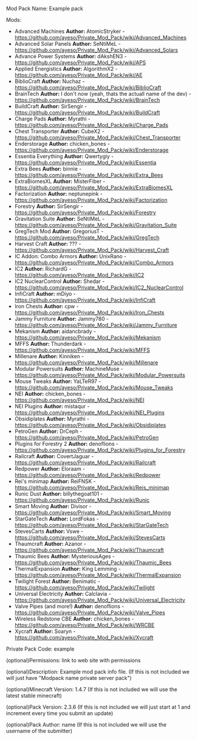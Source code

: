 Mod Pack Name:
Example pack

Mods:
* Advanced Machines __Author:__ AtomicStryker - https://github.com/ayeso/Private_Mod_Pack/wiki/Advanced_Machines
* Advanced Solar Panels __Author:__ SeNtiMeL  - https://github.com/ayeso/Private_Mod_Pack/wiki/Advanced_Solars
* Advance Power Systems   __Author:__ dAkshEN3 - https://github.com/ayeso/Private_Mod_Pack/wiki/APS
* Applied Energistics __Author:__ AlgorithmX2 - https://github.com/ayeso/Private_Mod_Pack/wiki/AE
* BiblioCraft __Author:__ Nuchaz - https://github.com/ayeso/Private_Mod_Pack/wiki/BiblioCraft
* BrainTech  __Author:__ I don't now (yeah, thats the actuall name of the dev) - https://github.com/ayeso/Private_Mod_Pack/wiki/BrainTech
* BuildCraft __Author:__ SirSengir - https://github.com/ayeso/Private_Mod_Pack/wiki/BuildCraft
* Charge Pads __Author:__ Myrathi - https://github.com/ayeso/Private_Mod_Pack/wiki/Charge_Pads
* Chest Transporter __Author:__ CubeX2  - https://github.com/ayeso/Private_Mod_Pack/wiki/Chest_Transporter
* Enderstorage  __Author:__ chicken_bones - https://github.com/ayeso/Private_Mod_Pack/wiki/Enderstorage
* Essentia Everything __Author:__ Qwertygiy - https://github.com/ayeso/Private_Mod_Pack/wiki/Essentia
* Extra Bees __Author:__ binnie - https://github.com/ayeso/Private_Mod_Pack/wiki/Extra_Bees
* ExtraBiomesXL __Author:__ MisterFiber - https://github.com/ayeso/Private_Mod_Pack/wiki/ExtraBiomesXL
* Factorization	__Author:__ neptunepink - https://github.com/ayeso/Private_Mod_Pack/wiki/Factorization
* Forestry	__Author:__ SirSengir - https://github.com/ayeso/Private_Mod_Pack/wiki/Forestry
* Gravitation Suite	__Author:__ SeNtiMeL  - https://github.com/ayeso/Private_Mod_Pack/wiki/Gravitation_Suite	
* GregTech Mod __Author:__ GregoriusT  - https://github.com/ayeso/Private_Mod_Pack/wiki/GregTech
* Harvest Craft	__Author:__ ???  - https://github.com/ayeso/Private_Mod_Pack/wiki/Harvest_Craft	
* IC Addon: Combo Armors __Author:__ UnixRano - https://github.com/ayeso/Private_Mod_Pack/wiki/Combo_Armors	
* IC2 __Author:__ RichardG - https://github.com/ayeso/Private_Mod_Pack/wiki/IC2
* IC2 NuclearControl __Author:__ Shedar - https://github.com/ayeso/Private_Mod_Pack/wiki/IC2_NuclearControl
* InfiCraft __Author:__ mDiyo - https://github.com/ayeso/Private_Mod_Pack/wiki/InfiCraft
* Iron Chests __Author:__ cpw - https://github.com/ayeso/Private_Mod_Pack/wiki/Iron_Chests
* Jammy Furniture __Author:__ Jammy780 - https://github.com/ayeso/Private_Mod_Pack/wiki/Jammy_Furniture
* Mekanism __Author:__ aidancbrady - https://github.com/ayeso/Private_Mod_Pack/wiki/Mekanism
* MFFS __Author:__ Thunderdark - https://github.com/ayeso/Private_Mod_Pack/wiki/MFFS
* Millenare	 __Author:__ Kinniken - https://github.com/ayeso/Private_Mod_Pack/wiki/Millenare
* Modular Powersuits __Author:__ MachineMuse - https://github.com/ayeso/Private_Mod_Pack/wiki/Modular_Powersuits
* Mouse Tweaks __Author:__ YaLTeR97  - https://github.com/ayeso/Private_Mod_Pack/wiki/Mouse_Tweaks 
* NEI __Author:__ chicken_bones - https://github.com/ayeso/Private_Mod_Pack/wiki/NEI
* NEI Plugins __Author:__ mistaqur - https://github.com/ayeso/Private_Mod_Pack/wiki/NEI_Plugins
* Obsidiplates __Author:__ Myrathi - https://github.com/ayeso/Private_Mod_Pack/wiki/Obsidiplates
* PetroGen __Author:__ DrCeph - https://github.com/ayeso/Private_Mod_Pack/wiki/PetroGen
* Plugins for Forestry 2 __Author:__ denoflions - https://github.com/ayeso/Private_Mod_Pack/wiki/Plugins_for_Forestry
* Railcraft __Author:__ CovertJaguar - https://github.com/ayeso/Private_Mod_Pack/wiki/Railcraft
* Redpower __Author:__ Eloraam - https://github.com/ayeso/Private_Mod_Pack/wiki/Redpower
* Rei's minimap __Author:__ ReiFNSK - https://github.com/ayeso/Private_Mod_Pack/wiki/Reis_minimap
* Runic Dust __Author:__ billythegoat101 - https://github.com/ayeso/Private_Mod_Pack/wiki/Runic
* Smart Moving __Author:__ Divisor - https://github.com/ayeso/Private_Mod_Pack/wiki/Smart_Moving
* StarGateTech __Author:__ LordFokas - https://github.com/ayeso/Private_Mod_Pack/wiki/StarGateTech
* StevesCarts __Author:__ Vswe - https://github.com/ayeso/Private_Mod_Pack/wiki/StevesCarts
* Thaumcraft __Author:__ Azanor - https://github.com/ayeso/Private_Mod_Pack/wiki/Thaumcraft
* Thaumic Bees	__Author:__ MysteriousAges - https://github.com/ayeso/Private_Mod_Pack/wiki/Thaumic_Bees
* ThermalExpansion __Author:__ King Lemming - https://github.com/ayeso/Private_Mod_Pack/wiki/ThermalExpansion
* Twilight Forest __Author:__ Benimatic - https://github.com/ayeso/Private_Mod_Pack/wiki/Twilight
* Universal Electricity	 __Author:__ Calclavia - https://github.com/ayeso/Private_Mod_Pack/wiki/Universal_Electricity
* Valve Pipes (and more!) __Author:__ denoflions - https://github.com/ayeso/Private_Mod_Pack/wiki/Valve_Pipes
* Wireless Redstone CBE __Author:__ chicken_bones - https://github.com/ayeso/Private_Mod_Pack/wiki/WRCBE
* Xycraft __Author:__ Soaryn - https://github.com/ayeso/Private_Mod_Pack/wiki/Xycraft

Private Pack Code:
example

(optional)Permissions:
link to web site with permissions
 
(optional)Description:
Example mod pack info file.
(If this is not included we will just have "Modpack name private server pack")

(optional)Minecraft Version:
1.4.7
(If this is not included we will use the latest stable minecraft)

(optional)Pack Version:
2.3.6
(If this is not included we will just start at 1 and increment every time you submit an update)

(optional)Pack Author:
name
(If this is not included we will use the username of the submitter)
